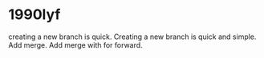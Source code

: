 # 1990lyf
creating a new branch is quick.
Creating a new branch is quick and simple.
Add merge.
Add merge with for forward.
